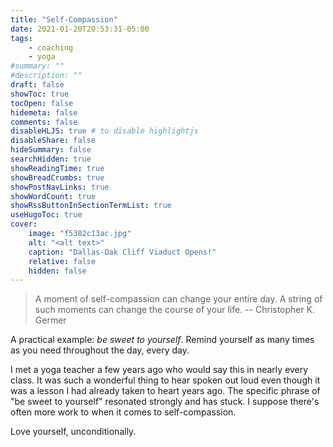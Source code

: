 ```yaml
---
title: "Self-Compassion"
date: 2021-01-20T20:53:31-05:00
tags:
    - coaching
    - yoga 
#summary: ""
#description: ""
draft: false
showToc: true
tocOpen: false
hidemeta: false
comments: false
disableHLJS: true # to disable highlightjs
disableShare: false
hideSummary: false
searchHidden: true
showReadingTime: true
showBreadCrumbs: true
showPostNavLinks: true
showWordCount: true
showRssButtonInSectionTermList: true
useHugoToc: true
cover:
    image: "f5382c13ac.jpg"
    alt: "<alt text>"
    caption: "Dallas-Oak Cliff Viaduct Opens!"
    relative: false
    hidden: false
---
```


> A moment of self-compassion can change your entire day. A string of such moments can change the course of your life.
> -- Christopher K. Germer

A practical example: *be sweet to yourself*. Remind yourself as many times as you need throughout the day, every day.

I met a yoga teacher a few years ago who would say this in nearly every class. It was such a wonderful thing to hear spoken out loud even though it was a lesson I had already taken to heart years ago. The specific phrase of "be sweet to yourself" resonated strongly and has stuck. I suppose there's often more work to when it comes to self-compassion.

Love yourself, unconditionally.
